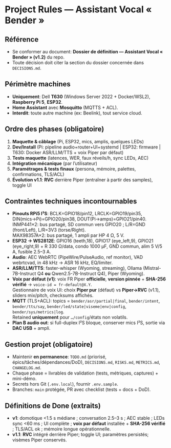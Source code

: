 # Project Rules — Assistant Vocal « Bender »

## Référence
- Se conformer au document: **Dossier de définition — Assistant Vocal « Bender » (v1.2)** du repo.
- Toute décision doit citer la section du dossier concernée dans `DECISIONS.md`.

## Périmètre machines
- **Uniquement**: Dell **T630** (Windows Server 2022 + Docker/WSL2), **Raspberry Pi 5**, **ESP32**.
- **Home Assistant** avec **Mosquitto** (MQTTS + ACL).
- **Interdit**: toute autre machine (ex: Beelink), tout service cloud.

## Ordre des phases (obligatoire)
1) **Maquette & câblage** (Pi, ESP32, mics, amplis, quelques LEDs)
2) **Dev/Install** (Pi: pipeline audio+router+UI+systemd | ESP32: firmware | T630: Docker ASR/LLM/TTS + voix Piper par défaut)
3) **Tests maquette** (latences, WER, faux réveils/h, sync LEDs, AEC)
4) **Intégration mécanique** (par l’utilisateur)
5) **Paramétrages & tests finaux** (persona, mémoire, palettes, confirmations, TLS/ACL)
6) **Évolution v1.1**: **RVC** derrière Piper (entraîner à partir des samples), toggle UI

## Contraintes techniques incontournables
- **Pinouts RPi5 I²S**: BCLK=GPIO18/pin12, LRCLK=GPIO19/pin35, DIN(mics→Pi)=GPIO20/pin38, DOUT(Pi→amps)=GPIO21/pin40.  
  INMP441×2: bus partagé, SD commun vers GPIO20 ; L/R=GND (front/Left), L/R=3V3 (torse/Right).  
  MAX98357A×2: bus partagé, 1 ampli par HP 4 Ω, 5 V.
- **ESP32 → WS2812E**: GPIO16 (teeth,18), GPIO17 (eye_left,9), GPIO21 (eye_right,9) + R 330 Ω/data, condo 1000 µF, GND commun, alim 5 V/5 A, fusible 2.5–3 A.
- **Audio**: AEC WebRTC (PipeWire/PulseAudio, ref monitor), VAD webrtcvad, in 48 kHz → ASR 16 kHz, EQ/limiter.
- **ASR/LLM/TTS**: faster-whisper (Wyoming, streaming), Ollama (Mistral-7B-Instruct Q4 **ou** Qwen2.5-7B-Instruct Q4), Piper (Wyoming).
- **Voix par défaut (v1)**: voix FR Piper **officielle**, **version pinnée** + **SHA-256 vérifié** → `voice-id = fr-default@X.Y`.  
  Gestionnaire de voix UI: choix **Piper pur** (défaut) vs **Piper→RVC** (v1.1), sliders mix/pitch, checksums affichés.
- **MQTT** (TLS+ACL): topics = `bender/asr/partial|final`, `bender/intent`, `bender/tts/say`, `bender/led/state|viseme|env|config`, `bender/sys/metrics|log`.  
  Retained **uniquement** pour `…/config`/états non volatils.
- **Plan B audio out**: si full-duplex I²S bloque, conserver mics I²S, sortie via **DAC USB** + ampli.

## Gestion projet (obligatoire)
- Maintenir **en permanence**: `TODO.md` (priorisé, épics/tâches/dépendances/DoD), `DECISIONS.md`, `RISKS.md`, `METRICS.md`, `CHANGELOG.md`.
- Chaque phase = livrables de validation (tests, métriques, captures) + mini-démo.
- Secrets hors Git (`.env.local`), fournir `.env.sample`.
- Branches: `main` protégée, PR avec checklist (tests + docs + DoD).

## Définitions de Done (extraits)
- **v1**: domotique <1.5 s médiane ; conversation 2.5–3 s ; AEC stable ; LEDs sync <60 ms ; UI complète ; **voix par défaut** installée + **SHA-256 vérifié** ; TLS/ACL ok ; mémoire longue opérationnelle.  
- **v1.1**: **RVC** intégré derrière Piper; toggle UI; paramètres persistés; visèmes Piper conservés.
